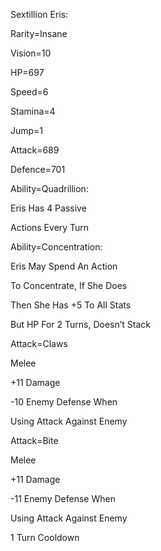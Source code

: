 Sextillion Eris:

Rarity=Insane

Vision=10

HP=697

Speed=6

Stamina=4

Jump=1

Attack=689

Defence=701

Ability=Quadrillion:

Eris Has 4 Passive 

Actions Every Turn

Ability=Concentration:

Eris May Spend An Action

To Concentrate, If She Does

Then She Has +5 To All Stats

But HP For 2 Turns, Doesn’t Stack

Attack=Claws

Melee

+11 Damage

-10 Enemy Defense When

Using Attack Against Enemy

Attack=Bite

Melee

+11 Damage

-11 Enemy Defense When

Using Attack Against Enemy

1 Turn Cooldown

